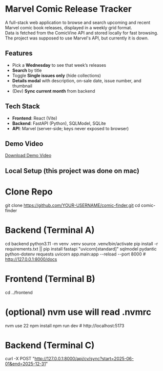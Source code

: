 # Marvel Comic Release Tracker 

A full-stack web application to browse and search upcoming and recent Marvel comic book releases, displayed in a weekly grid format.  
Data is fetched from the ComicVine API and stored locally for fast browsing. The project was supposed to use Marvel's API, but currently it is down. 

## Features
- Pick a **Wednesday** to see that week’s releases
- **Search** by title
- Toggle **Single issues only** (hide collections)
- **Details modal** with description, on-sale date, issue number, and thumbnail
- (Dev) **Sync current month** from backend

## Tech Stack
- **Frontend**: React (Vite)
- **Backend**: FastAPI (Python), SQLModel, SQLite
- **API**: Marvel (server-side; keys never exposed to browser)

## Demo Video
[Download Demo Video](assets/demo.mov)


## Local Setup (this project was done on mac)

# Clone Repo
git clone https://github.com/YOUR-USERNAME/comic-finder.git
cd comic-finder

# Backend (Terminal A)
cd backend
python3.11 -m venv .venv
source .venv/bin/activate
pip install -r requirements.txt || pip install fastapi "uvicorn[standard]" sqlmodel pydantic python-dotenv requests
uvicorn app.main:app --reload --port 8000  # http://127.0.0.1:8000/docs

# Frontend (Terminal B)
cd ../frontend
# (optional) nvm use will read .nvmrc
nvm use 22
npm install
npm run dev  # http://localhost:5173

# Backend (Terminal C)
curl -X POST "http://127.0.0.1:8000/api/cv/sync?start=2025-06-01&end=2025-12-31"